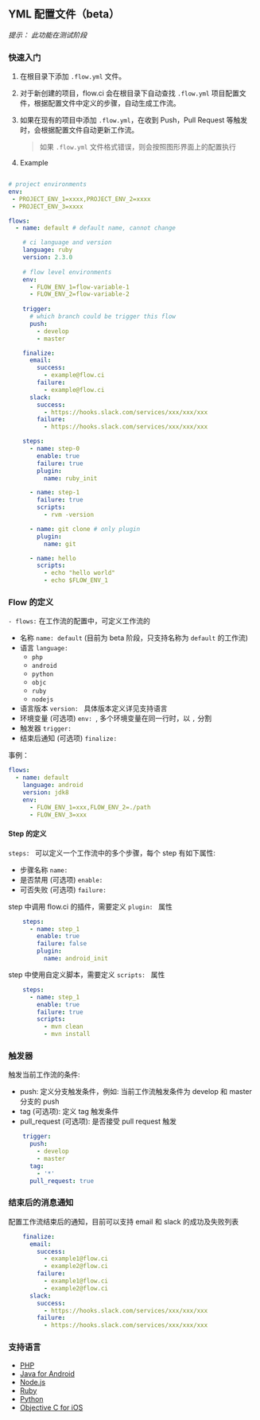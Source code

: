 ## YML 配置文件（beta）

*提示： 此功能在测试阶段*

### 快速入门

1. 在根目录下添加 `.flow.yml` 文件。

2. 对于新创建的项目，flow.ci 会在根目录下自动查找 `.flow.yml` 项目配置文件，根据配置文件中定义的步骤，自动生成工作流。

3. 如果在现有的项目中添加 `.flow.yml`，在收到 Push，Pull Request 等触发时，会根据配置文件自动更新工作流。

	> 如果 `.flow.yml` 文件格式错误，则会按照图形界面上的配置执行


5. Example

```yaml

# project environments
env:
 - PROJECT_ENV_1=xxxx,PROJECT_ENV_2=xxxx
 - PROJECT_ENV_3=xxxx

flows:
  - name: default # default name, cannot change

  	# ci language and version 
    language: ruby
    version: 2.3.0
    
    # flow level environments
    env:
      - FLOW_ENV_1=flow-variable-1
      - FLOW_ENV_2=flow-variable-2
	
    trigger:
      # which branch could be trigger this flow
      push:
        - develop
        - master

    finalize:
      email:
        success:
          - example@flow.ci
        failure:
          - example@flow.ci
      slack:
        success:
          - https://hooks.slack.com/services/xxx/xxx/xxx
        failure:
          - https://hooks.slack.com/services/xxx/xxx/xxx

    steps:
      - name: step-0
        enable: true
        failure: true
        plugin:
          name: ruby_init

      - name: step-1
        failure: true
        scripts:
          - rvm -version

      - name: git clone # only plugin
        plugin:
          name: git

      - name: hello
        scripts:
          - echo "hello world"
          - echo $FLOW_ENV_1
```

### Flow 的定义
`- flows:` 在工作流的配置中，可定义工作流的

* 名称 `name: default` (目前为 beta 阶段，只支持名称为 `default` 的工作流)
* 语言 `language:`
  - `php`
  - `android`
  - `python`
  - `objc`
  - `ruby`
  - `nodejs`
* 语言版本 `version: ` 具体版本定义详见支持语言
* 环境变量 (可选项) `env: `, 多个环境变量在同一行时，以 `,` 分割
* 触发器 `trigger: `
* 结束后通知 (可选项) `finalize: `


事例：

```yaml
flows:
  - name: default
  	language: android
  	version: jdk8
  	env:
  	  - FLOW_ENV_1=xxx,FLOW_ENV_2=./path
  	  - FLOW_ENV_3=xxx
```

#### Step 的定义

`steps: ` 可以定义一个工作流中的多个步骤，每个 step 有如下属性:

* 步骤名称 	`name: ` 
* 是否禁用 (可选项) `enable: `
* 可否失败 (可选项) `failure: `


step 中调用 flow.ci 的插件，需要定义 `plugin: ` 属性

```yaml
    steps:
      - name: step_1
        enable: true
        failure: false
        plugin:
          name: android_init
```

step 中使用自定义脚本，需要定义 `scripts: ` 属性

```yaml
    steps:
      - name: step_1
        enable: true
        failure: true
        scripts:
          - mvn clean
          - mvn install
```

### 触发器

触发当前工作流的条件: 

* push: 定义分支触发条件，例如: 当前工作流触发条件为 develop 和 master 分支的 push
* tag (可选项): 定义 tag 触发条件
* pull_request (可选项): 是否接受 pull request 触发

```yaml
	trigger:
      push:
        - develop
        - master
      tag:
        - '*'
      pull_request: true
```

### 结束后的消息通知

配置工作流结束后的通知，目前可以支持 email 和 slack 的成功及失败列表

```yaml
	finalize:
      email:
        success:
          - example1@flow.ci
          - example2@flow.ci
        failure:
          - example1@flow.ci
          - example2@flow.ci
      slack:
        success:
          - https://hooks.slack.com/services/xxx/xxx/xxx
        failure:
          - https://hooks.slack.com/services/xxx/xxx/xxx
```


### 支持语言
- [PHP](./yml_file_php.md)
- [Java for Android](./yml_file_android.md)
- [Node.js](./yml_file_nodejs.md)
- [Ruby](./yml_file_ruby.md)
- [Python](./yml_file_python.md)
- [Objective C for iOS](./yml_file_objc.md)
